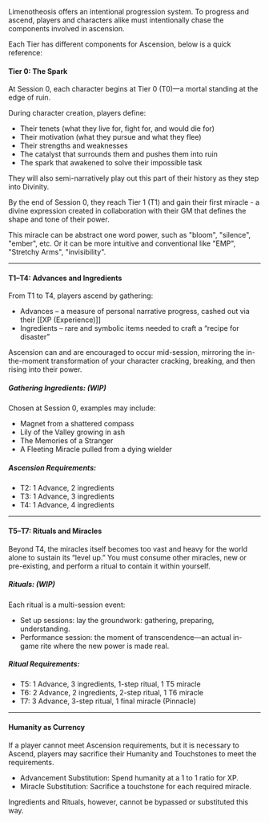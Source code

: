 Limenotheosis offers an intentional progression system. To progress and ascend, players and characters alike must intentionally chase the components involved in ascension. 

Each Tier has different components for Ascension, below is a quick reference: 
#### Tier 0: The Spark
At Session 0, each character begins at Tier 0 (T0)—a mortal standing at the edge of ruin. 

During character creation, players define:
- Their tenets (what they live for, fight for, and would die for)  
- Their motivation (what they pursue and what they flee)  
- Their strengths and weaknesses  
- The catalyst that surrounds them and pushes them into ruin
- The spark that awakened to solve their impossible task 

They will also semi-narratively play out this part of their history as they step into Divinity.

By the end of Session 0, they reach Tier 1 (T1) and gain their first miracle - a divine expression created in collaboration with their GM that defines the shape and tone of their power. 

This miracle can be abstract one word power, such as "bloom", "silence", "ember", etc. Or it can be more intuitive and conventional like "EMP", "Stretchy Arms", "invisibility". 

---
#### T1–T4: Advances and Ingredients
From T1 to T4, players ascend by gathering:
- Advances – a measure of personal narrative progress, cashed out via their [[XP (Experience)]]
- Ingredients – rare and symbolic items needed to craft a “recipe for disaster” 

Ascension can and are encouraged to occur mid-session, mirroring the in-the-moment transformation of your character cracking, breaking, and then rising into their power.
##### Gathering Ingredients: (WIP)
Chosen at Session 0, examples may include:
- Magnet from a shattered compass  
- Lily of the Valley growing in ash  
- The Memories of a Stranger  
- A Fleeting Miracle pulled from a dying wielder
##### Ascension Requirements:
- T2: 1 Advance, 2 ingredients  
- T3: 1 Advance, 3 ingredients 
- T4: 1 Advance, 4 ingredients  

---
#### T5–T7: Rituals and Miracles
Beyond T4, the miracles itself becomes too vast and heavy for the world alone to sustain its “level up.” You must consume other miracles, new or pre-existing, and perform a ritual to contain it within yourself.
##### Rituals: (WIP)
Each ritual is a multi-session event:
- Set up sessions: lay the groundwork: gathering, preparing, understanding.  
- Performance session: the moment of transcendence—an actual in-game rite where the new power is made real.  
##### Ritual Requirements:
- T5: 1 Advance, 3 ingredients, 1-step ritual, 1 T5 miracle  
- T6: 2 Advance, 2 ingredients, 2-step ritual, 1 T6 miracle  
- T7: 3 Advance, 3-step ritual, 1 final miracle (Pinnacle)  

---
#### Humanity as Currency
If a player cannot meet Ascension requirements, but it is necessary to Ascend, players may sacrifice their Humanity and Touchstones to meet the requirements.

- Advancement Substitution: Spend humanity at a 1 to 1 ratio for XP.
- Miracle Substitution: Sacrifice a touchstone for each required miracle.  

Ingredients and Rituals, however, cannot be bypassed or substituted this way.